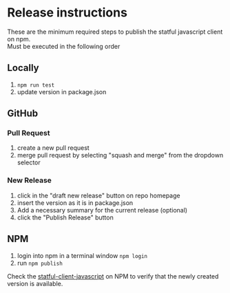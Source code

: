 # Release instructions

These are the minimum required steps to publish the statful javascript client on npm.  
Must be executed in the following order

## Locally
1. ```npm run test```
2. update version in package.json

## GitHub

### Pull Request
1. create a new pull request
2. merge pull request by selecting "squash and merge" from the dropdown selector

### New Release
1. click in the "draft new release" button on repo homepage
2. insert the version as it is in package.json
3. Add a necessary summary for the current release (optional)
4. click the "Publish Release" button

## NPM

1. login into npm in a terminal window ```npm login```
2. run ```npm publish```

Check the [statful-client-javascript](https://www.npmjs.com/package/statful-client-javascript) on NPM to verify that the newly created version is available. 